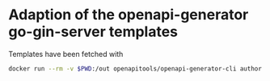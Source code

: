 # Adaption of the openapi-generator go-gin-server templates

Templates have been fetched with
```bash
docker run --rm -v $PWD:/out openapitools/openapi-generator-cli author template -g go-gin-server  -o /out
```
